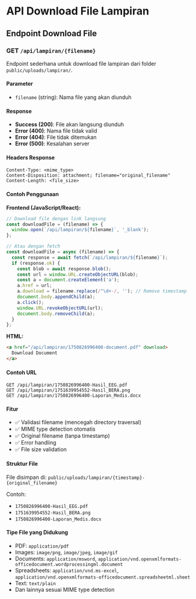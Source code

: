 # API Download File Lampiran

## Endpoint Download File

### GET `/api/lampiran/{filename}`

Endpoint sederhana untuk download file lampiran dari folder `public/uploads/lampiran/`.

#### Parameter
- `filename` (string): Nama file yang akan diunduh

#### Response
- **Success (200)**: File akan langsung diunduh
- **Error (400)**: Nama file tidak valid
- **Error (404)**: File tidak ditemukan
- **Error (500)**: Kesalahan server

#### Headers Response
```
Content-Type: <mime_type>
Content-Disposition: attachment; filename="original_filename"
Content-Length: <file_size>
```

#### Contoh Penggunaan

**Frontend (JavaScript/React):**
```javascript
// Download file dengan link langsung
const downloadFile = (filename) => {
  window.open(`/api/lampiran/${filename}`, '_blank');
};

// Atau dengan fetch
const downloadFile = async (filename) => {
  const response = await fetch(`/api/lampiran/${filename}`);
  if (response.ok) {
    const blob = await response.blob();
    const url = window.URL.createObjectURL(blob);
    const a = document.createElement('a');
    a.href = url;
    a.download = filename.replace(/^\d+-/, ''); // Remove timestamp
    document.body.appendChild(a);
    a.click();
    window.URL.revokeObjectURL(url);
    document.body.removeChild(a);
  }
};
```

**HTML:**
```html
<a href="/api/lampiran/1750826996400-document.pdf" download>
  Download Document
</a>
```

#### Contoh URL
```
GET /api/lampiran/1750826996400-Hasil_EEG.pdf
GET /api/lampiran/1751639954552-Hasil_BERA.png
GET /api/lampiran/1750826996400-Laporan_Medis.docx
```

#### Fitur
- ✅ Validasi filename (mencegah directory traversal)
- ✅ MIME type detection otomatis
- ✅ Original filename (tanpa timestamp)
- ✅ Error handling
- ✅ File size validation

#### Struktur File
File disimpan di: `public/uploads/lampiran/{timestamp}-{original_filename}`

Contoh:
- `1750826996400-Hasil_EEG.pdf`
- `1751639954552-Hasil_BERA.png`
- `1750826996400-Laporan_Medis.docx`

#### Tipe File yang Didukung
- PDF: `application/pdf`
- Images: `image/png`, `image/jpeg`, `image/gif`
- Documents: `application/msword`, `application/vnd.openxmlformats-officedocument.wordprocessingml.document`
- Spreadsheets: `application/vnd.ms-excel`, `application/vnd.openxmlformats-officedocument.spreadsheetml.sheet`
- Text: `text/plain`
- Dan lainnya sesuai MIME type detection 